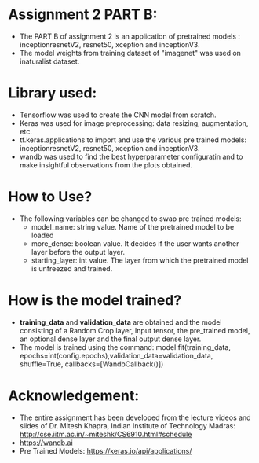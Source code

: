 # Assignment 2 PART B:
*   The PART B of assignment 2 is an application of pretrained models : inceptionresnetV2, resnet50, xception and inceptionV3.
* The model weights from training dataset of "imagenet" was used on inaturalist dataset.
# Library used:
* Tensorflow was used to create the CNN model from scratch.
* Keras was used for image preprocessing: data resizing, augmentation, etc.
* tf.keras.applications to import and use the various pre trained models: inceptionresnetV2, resnet50, xception and inceptionV3.
* wandb was used to find the best hyperparameter configuratin and to make insightful observations from the plots obtained.

# How to Use?
*   The following variables can be changed to swap pre trained models:
    *   model_name: string value. Name of the pretrained model to be loaded
    *   more_dense: boolean value. It decides if the user wants another layer before the output layer.
    *   starting_layer: int value. The layer from which the pretrained model is unfreezed and trained.

# How is the model trained?
*    **training_data** and **validation_data** are obtained and the model consisting of a Random Crop layer, Input tensor, the pre_trained model, an optional dense layer and the final output dense layer.
*  The model is trained using the command:
   model.fit(training_data, epochs=int(config.epochs),validation_data=validation_data, shuffle=True, callbacks=[WandbCallback()])

# Acknowledgement:
* The entire assignment has been developed from the lecture videos and slides of Dr. Mitesh Khapra, Indian Institute of Technology Madras: http://cse.iitm.ac.in/~miteshk/CS6910.html#schedule
*  https://wandb.ai
* Pre Trained Models: https://keras.io/api/applications/
